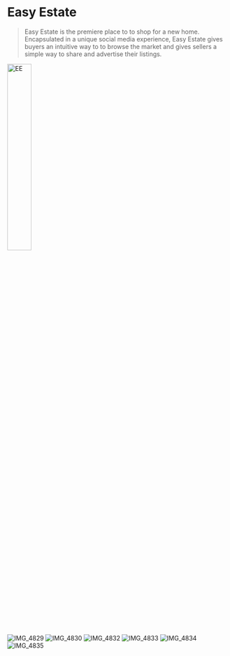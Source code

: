 
# Easy Estate

> Easy Estate is the premiere place to to shop for a new home. Encapsulated in a unique social media experience, Easy Estate gives buyers an intuitive way to to browse the market and gives sellers a simple way to share and advertise their listings.

<a href="https://github.com/WabaScript/easy-estate-front-end"><img src="https://user-images.githubusercontent.com/59180399/87334370-88958080-c50c-11ea-82e6-522066a1508c.PNG" title="EasyEstate" alt="EE" width="33%" height="33%"></a>

![IMG_4829](https://user-images.githubusercontent.com/59180399/87334370-88958080-c50c-11ea-82e6-522066a1508c.PNG)
![IMG_4830](https://user-images.githubusercontent.com/59180399/87334373-89c6ad80-c50c-11ea-8ce9-00ced78ea0c1.PNG)
![IMG_4832](https://user-images.githubusercontent.com/59180399/87334380-8c290780-c50c-11ea-9b68-8eeef90fded7.PNG)
![IMG_4833](https://user-images.githubusercontent.com/59180399/87334381-8cc19e00-c50c-11ea-94b6-6377796e7247.PNG)
![IMG_4834](https://user-images.githubusercontent.com/59180399/87334382-8d5a3480-c50c-11ea-82ad-1a95acefeed4.PNG)
![IMG_4835](https://user-images.githubusercontent.com/59180399/87334383-8d5a3480-c50c-11ea-8c46-c64a80ca458c.PNG)
